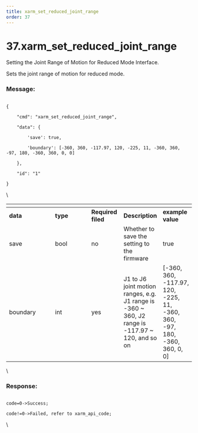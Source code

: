 ```yaml
---
title: xarm_set_reduced_joint_range
order: 37
---
```

# 37.xarm\_set\_reduced\_joint\_range



Setting the Joint Range of Motion for Reduced Mode Interface.

Sets the joint range of motion for reduced mode.
 




### Message:  



```

{

    "cmd": "xarm_set_reduced_joint_range",

    "data": {

        'save': true, 

        'boundary': [-360, 360, -117.97, 120, -225, 11, -360, 360, -97, 180, -360, 360, 0, 0]

    },

    "id": "1"

}

```



\













<table data-header-hidden><thead><tr><th width="121"></th><th width="98"></th><th width="72"></th><th></th><th></th></tr></thead><tbody><tr><td><strong>data</strong></td><td><strong>type</strong></td><td><strong>Required filed</strong></td><td><strong>Description</strong></td><td><strong>example value</strong></td></tr><tr><td>save</td><td>bool</td><td>no</td><td>Whether to save the setting to the firmware	</td><td>true</td></tr><tr><td>boundary</td><td>int</td><td>yes</td><td>J1 to J6 joint motion ranges, e.g. J1 range is -360 ~ 360, J2 range is -117.97 ~ 120, and so on</td><td>[-360, 360, -117.97, 120, -225, 11, -360, 360, -97, 180, -360, 360, 0, 0]</td></tr></tbody></table>



\





### Response:     



```

code=0->Success;

code!=0->Failed, refer to xarm_api_code;

```



\











